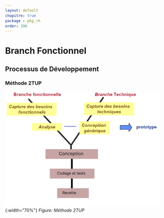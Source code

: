 ```yaml
---
layout: default
chapitre: true
package : pkg_rh
order: 390
---
```


# Branch Fonctionnel

## Processus de Développement

### Méthode 2TUP

![Méthode 2TUP](./images/2TUP.png){:width="70%"}
*Figure: Méthode 2TUP*
